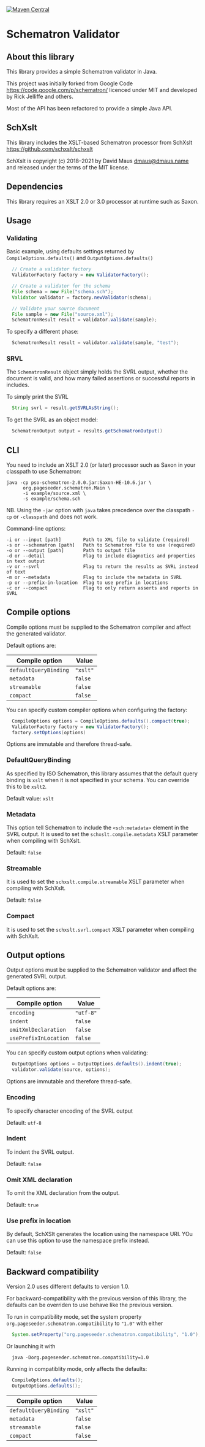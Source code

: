 [![Maven Central](https://img.shields.io/maven-central/v/org.pageseeder.schematron/pso-schematron.svg?label=Maven%20Central)](https://search.maven.org/search?q=g:%22org.pageseeder.schematron%22%20AND%20a:%22pso-schematron%22)

# Schematron Validator

## About this library

This library provides a simple Schematron validator in Java.

This project was initially forked from Google Code <https://code.google.com/p/schematron/> licenced 
under MIT and developed by Rick Jelliffe and others.

Most of the API has been refactored to provide a simple Java API.

## SchXslt

This library includes the XSLT-based Schematron processor from SchXslt
  https://github.com/schxslt/schxslt

SchXslt is copyright (c) 2018–2021 by David Maus <dmaus@dmaus.name> and 
released under the terms of the MIT license.

## Dependencies

This library requires an XSLT 2.0 or 3.0 processor at runtime such as Saxon.

## Usage

### Validating

Basic example, using defaults settings returned by
`CompileOptions.defaults()` and `OutputOptions.defaults()`

```java
  // Create a validator factory
  ValidatorFactory factory = new ValidatorFactory();

  // Create a validator for the schema
  File schema = new File("schema.sch");
  Validator validator = factory.newValidator(schema);

  // Validate your source document
  File sample = new File("source.xml");
  SchematronResult result = validator.validate(sample);
```

To specify a different phase:
```java
  SchematronResult result = validator.validate(sample, "test");
```

### SRVL

The `SchematronResult` object simply holds the SVRL output, whether the 
document is valid, and how many failed assertions or successful reports in
includes.

To simply print the SVRL
```java
  String svrl = result.getSVRLAsString();
```

To get the SVRL as an object model:
```java
  SchematronOutput output = results.getSchematronOutput()
```


## CLI

You need to include an XSLT 2.0 (or later) processor such as Saxon in your
classpath to use Schematron:

```shell
java -cp pso-schematron-2.0.0.jar:Saxon-HE-10.6.jar \
      org.pageseeder.schematron.Main \
      -i example/source.xml \
      -s example/schema.sch
```

NB. Using the `-jar` option with `java` takes precedence over the classpath
`-cp` or `-classpath` and does not work.

Command-line options:

```
-i or --input [path]        Path to XML file to validate (required)
-s or --schematron [path]   Path to Schematron file to use (required)
-o or --output [path]       Path to output file
-d or --detail              Flag to include diagnotics and properties in text output
-v or --svrl                Flag to return the results as SVRL instead of text
-m or --metadata            Flag to include the metadata in SVRL
-p or --prefix-in-location  Flag to use prefix in locations
-c or --compact             Flag to only return asserts and reports in SVRL
```

## Compile options

Compile options must be supplied to the Schematron compiler and affect the generated validator.

Default options are:

| Compile option        | Value    |
|-----------------------|----------|
| `defaultQueryBinding` | `"xslt"` |
| `metadata`            | `false`  |
| `streamable`          | `false`  |
| `compact`             | `false`  |

You can specify custom compiler options when configuring the factory:

```java
  CompileOptions options = CompileOptions.defaults().compact(true);
  ValidatorFactory factory = new ValidatorFactory();
  factory.setOptions(options)
```

Options are immutable and therefore thread-safe.

### DefaultQueryBinding

As specified by ISO Schematron, this library assumes that the default query binding is `xslt`
when it is not specified in your schema. You can override this to be `xslt2`.

Default value: `xslt`

### Metadata

This option tell Schematron to include the `<sch:metadata>` element in the SVRL output.
It is used to set the `schxslt.compile.metadata` XSLT parameter when compiling with SchXslt.

Default: `false`

### Streamable

It is used to set the `schxslt.compile.streamable` XSLT parameter when compiling with SchXslt.

Default: `false`

### Compact

It is used to set the `schxslt.svrl.compact` XSLT parameter when compiling with SchXslt.

## Output options

Output options must be supplied to the Schematron validator and affect the generated SVRL output.

Default options are:

| Compile option        | Value     |
|-----------------------|-----------|
| `encoding`            | `"utf-8"` |
| `indent`              | `false`   |
| `omitXmlDeclaration`  | `false`   |
| `usePrefixInLocation` | `false`   |

You can specify custom output options when validating:

```java
  OutputOptions options = OutputOptions.defaults().indent(true);
  validator.validate(source, options);
```

Options are immutable and therefore thread-safe.

### Encoding

To specify character encoding of the SVRL output

Default: `utf-8`

### Indent

To indent the SVRL output.

Default: `false`

### Omit XML declaration

To omit the XML declaration from the output.

Default: `true`

### Use prefix in location

By default, SchXSlt generates the location using the namespace URI.
YOu can use this option to use the namespace prefix instead.

Default: `false`

## Backward compatibility

Version 2.0 uses different defaults to version 1.0.

For backward-compatibility with the previous version of this library, 
the defaults can be overriden to use behave like the previous version. 

To run in compatibility mode, set the system property `org.pageseeder.schematron.compatibility` to `"1.0"` 
with either
```java
  System.setProperty("org.pageseeder.schematron.compatibility", "1.0");
```
Or launching it with 
```shell
  java -Dorg.pageseeder.schematron.compatibility=1.0
```

Running in compatiblity mode, only affects the defaults:
```java
  CompileOptions.defaults();
  OutputOptions.defaults();
```

| Compile option        | Value    |
|-----------------------|----------|
| `defaultQueryBinding` | `"xslt"` |
| `metadata`            | `false`  |
| `streamable`          | `false`  |
| `compact`             | `false`  |


